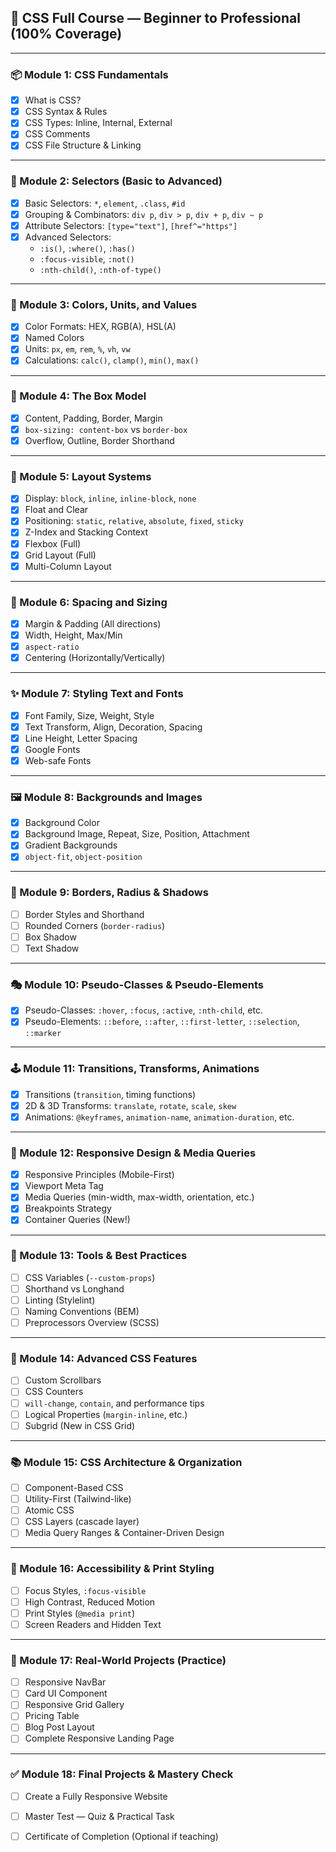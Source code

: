 ## 📘 CSS Full Course — Beginner to Professional (100% Coverage)

---

### 📦 Module 1: CSS Fundamentals
- [x] What is CSS?
- [x] CSS Syntax & Rules
- [x] CSS Types: Inline, Internal, External
- [x] CSS Comments
- [x] CSS File Structure & Linking

---

### 🎯 Module 2: Selectors (Basic to Advanced)
- [x] Basic Selectors: `*`, `element`, `.class`, `#id`
- [x] Grouping & Combinators: `div p`, `div > p`, `div + p`, `div ~ p`
- [x] Attribute Selectors: `[type="text"]`, `[href^="https"]`
- [x] Advanced Selectors:
  - `:is()`, `:where()`, `:has()`
  - `:focus-visible`, `:not()`
  - `:nth-child()`, `:nth-of-type()`

---

### 🎨 Module 3: Colors, Units, and Values
- [x] Color Formats: HEX, RGB(A), HSL(A)
- [x] Named Colors
- [x] Units: `px`, `em`, `rem`, `%`, `vh`, `vw`
- [x] Calculations: `calc()`, `clamp()`, `min()`, `max()`

---

### 📐 Module 4: The Box Model
- [x] Content, Padding, Border, Margin
- [x] `box-sizing: content-box` vs `border-box`
- [x] Overflow, Outline, Border Shorthand

---

### 📏 Module 5: Layout Systems
- [x] Display: `block`, `inline`, `inline-block`, `none`
- [x] Float and Clear
- [x] Positioning: `static`, `relative`, `absolute`, `fixed`, `sticky`
- [x] Z-Index and Stacking Context
- [x] Flexbox (Full)
- [x] Grid Layout (Full)
- [x] Multi-Column Layout

---

### 🧱 Module 6: Spacing and Sizing
- [x] Margin & Padding (All directions)
- [x] Width, Height, Max/Min
- [x] `aspect-ratio`
- [x] Centering (Horizontally/Vertically)

---

### ✨ Module 7: Styling Text and Fonts
- [x] Font Family, Size, Weight, Style
- [x] Text Transform, Align, Decoration, Spacing
- [x] Line Height, Letter Spacing
- [x] Google Fonts
- [x] Web-safe Fonts

---

### 🖼️ Module 8: Backgrounds and Images
- [x] Background Color
- [x] Background Image, Repeat, Size, Position, Attachment
- [x] Gradient Backgrounds
- [x] `object-fit`, `object-position`

---

### 🧩 Module 9: Borders, Radius & Shadows
- [ ] Border Styles and Shorthand
- [ ] Rounded Corners (`border-radius`)
- [ ] Box Shadow
- [ ] Text Shadow

---

### 🎭 Module 10: Pseudo-Classes & Pseudo-Elements
- [x] Pseudo-Classes: `:hover`, `:focus`, `:active`, `:nth-child`, etc.
- [x] Pseudo-Elements: `::before`, `::after`, `::first-letter`, `::selection`, `::marker`

---

### 🕹️ Module 11: Transitions, Transforms, Animations
- [x] Transitions (`transition`, timing functions)
- [x] 2D & 3D Transforms: `translate`, `rotate`, `scale`, `skew`
- [x] Animations: `@keyframes`, `animation-name`, `animation-duration`, etc.

---

### 🧪 Module 12: Responsive Design & Media Queries
- [x] Responsive Principles (Mobile-First)
- [x] Viewport Meta Tag
- [x] Media Queries (min-width, max-width, orientation, etc.)
- [x] Breakpoints Strategy
- [x] Container Queries (New!)

---

### 🧰 Module 13: Tools & Best Practices
- [ ] CSS Variables (`--custom-props`)
- [ ] Shorthand vs Longhand
- [ ] Linting (Stylelint)
- [ ] Naming Conventions (BEM)
- [ ] Preprocessors Overview (SCSS)

---

### 🧩 Module 14: Advanced CSS Features
- [ ] Custom Scrollbars
- [ ] CSS Counters
- [ ] `will-change`, `contain`, and performance tips
- [ ] Logical Properties (`margin-inline`, etc.)
- [ ] Subgrid (New in CSS Grid)

---

### 📚 Module 15: CSS Architecture & Organization
- [ ] Component-Based CSS
- [ ] Utility-First (Tailwind-like)
- [ ] Atomic CSS
- [ ] CSS Layers (cascade layer)
- [ ] Media Query Ranges & Container-Driven Design

---

### 🎯 Module 16: Accessibility & Print Styling
- [ ] Focus Styles, `:focus-visible`
- [ ] High Contrast, Reduced Motion
- [ ] Print Styles (`@media print`)
- [ ] Screen Readers and Hidden Text

---

### 🧱 Module 17: Real-World Projects (Practice)
- [ ] Responsive NavBar
- [ ] Card UI Component
- [ ] Responsive Grid Gallery
- [ ] Pricing Table
- [ ] Blog Post Layout
- [ ] Complete Responsive Landing Page

---

### ✅ Module 18: Final Projects & Mastery Check
- [ ] Create a Fully Responsive Website
- [ ] Master Test — Quiz & Practical Task
- [ ] Certificate of Completion (Optional if teaching)


